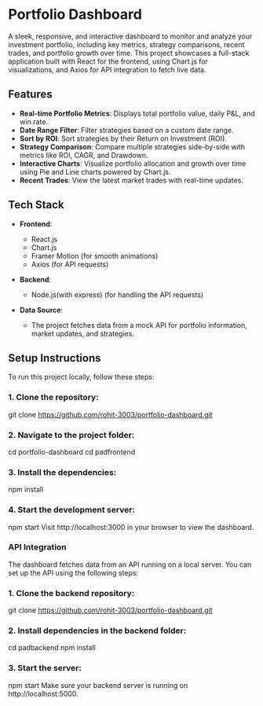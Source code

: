 # Portfolio Dashboard

A sleek, responsive, and interactive dashboard to monitor and analyze your investment portfolio, including key metrics, strategy comparisons, recent trades, and portfolio growth over time. This project showcases a full-stack application built with React for the frontend, using Chart.js for visualizations, and Axios for API integration to fetch live data.

## Features

- **Real-time Portfolio Metrics**: Displays total portfolio value, daily P&L, and win rate.
- **Date Range Filter**: Filter strategies based on a custom date range.
- **Sort by ROI**: Sort strategies by their Return on Investment (ROI).
- **Strategy Comparison**: Compare multiple strategies side-by-side with metrics like ROI, CAGR, and Drawdown.
- **Interactive Charts**: Visualize portfolio allocation and growth over time using Pie and Line charts powered by Chart.js.
- **Recent Trades**: View the latest market trades with real-time updates.

## Tech Stack

- **Frontend**: 
  - React.js
  - Chart.js
  - Framer Motion (for smooth animations)
  - Axios (for API requests)

- **Backend**:
  - Node.js(with express) (for handling the API requests)

- **Data Source**:
  - The project fetches data from a mock API for portfolio information, market updates, and strategies.

## Setup Instructions

To run this project locally, follow these steps:

### 1. Clone the repository:
  git clone https://github.com/rohit-3003/portfolio-dashboard.git

### 2. Navigate to the project folder:
  cd portfolio-dashboard
  cd padfrontend
  
### 3. Install the dependencies:
  npm install
  
### 4. Start the development server:
  npm start
Visit http://localhost:3000 in your browser to view the dashboard.

### API Integration
The dashboard fetches data from an API running on a local server. You can set up the API using the following steps:

### 1. Clone the backend repository:
  git clone https://github.com/rohit-3003/portfolio-dashboard.git
  
### 2. Install dependencies in the backend folder:
  cd padbackend
  npm install
### 3. Start the server:
  npm start
Make sure your backend server is running on http://localhost:5000.
